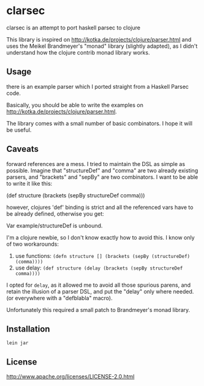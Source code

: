 # clarsec

clarsec is an attempt to port haskell parsec to clojure

This library is inspired on http://kotka.de/projects/clojure/parser.html and uses the Meikel Brandmeyer's "monad" library (slightly adapted), 
as I didn't understand how the clojure contrib monad library works.

## Usage

there is an example parser which I ported straight from a Haskell Parsec code.

Basically, you should be able to write the examples on http://kotka.de/projects/clojure/parser.html.

The library comes with a small number of basic combinators. I hope it will be useful.

## Caveats

forward references are a mess. I tried to maintain the DSL as simple as possible. Imagine that "structureDef" and "comma" are two already existing
parsers, and "brackets" and "sepBy" are two combinators. I want to be able to write it like this:

  (def structure 
       (brackets (sepBy structureDef comma)))

however, clojures 'def' binding is strict and all the referenced vars have to be already defined, otherwise you get:

 Var example/structureDef is unbound.

I'm a clojure newbie, so I don't know exactly how to avoid this. I know only of two workarounds:

1. use functions:   `(defn structure [] (brackets (sepBy (structureDef) (comma))))`
2. use delay:       `(def structure (delay (brackets (sepBy structureDef comma))))`

I opted for `delay`, as it allowed me to avoid all those spurious parens, and retain the illusion of a parser DSL, and put the "delay" only where needed. (or everywhere
with a "defblabla" macro).

Unfortunately this required a small patch to Brandmeyer's monad library.

## Installation

```
lein jar
```

## License

http://www.apache.org/licenses/LICENSE-2.0.html
